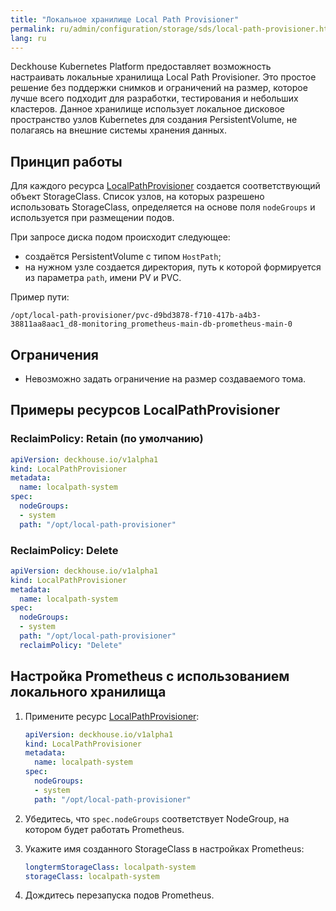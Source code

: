 ```yaml
---
title: "Локальное хранилище Local Path Provisioner"
permalink: ru/admin/configuration/storage/sds/local-path-provisioner.html
lang: ru
---
```


Deckhouse Kubernetes Platform предоставляет возможность настраивать локальные хранилища Local Path Provisioner. Это простое решение без поддержки снимков и ограничений на размер, которое лучше всего подходит для разработки, тестирования и небольших кластеров. Данное хранилище использует локальное дисковое пространство узлов Kubernetes для создания PersistentVolume, не полагаясь на внешние системы хранения данных.

## Принцип работы

Для каждого ресурса [LocalPathProvisioner](/modules/local-path-provisioner/cr.html#localpathprovisioner) создается соответствующий объект StorageClass. Список узлов, на которых разрешено использовать StorageClass, определяется на основе поля `nodeGroups` и используется при размещении подов.

При запросе диска подом происходит следующее:

- создаётся PersistentVolume с типом `HostPath`;
- на нужном узле создается директория, путь к которой формируется из параметра `path`, имени PV и PVC.

Пример пути:

```shell
/opt/local-path-provisioner/pvc-d9bd3878-f710-417b-a4b3-38811aa8aac1_d8-monitoring_prometheus-main-db-prometheus-main-0
```

## Ограничения

- Невозможно задать ограничение на размер создаваемого тома.

## Примеры ресурсов LocalPathProvisioner

### ReclaimPolicy: Retain (по умолчанию)

```yaml
apiVersion: deckhouse.io/v1alpha1
kind: LocalPathProvisioner
metadata:
  name: localpath-system
spec:
  nodeGroups:
  - system
  path: "/opt/local-path-provisioner"
```

### ReclaimPolicy: Delete

```yaml
apiVersion: deckhouse.io/v1alpha1
kind: LocalPathProvisioner
metadata:
  name: localpath-system
spec:
  nodeGroups:
  - system
  path: "/opt/local-path-provisioner"
  reclaimPolicy: "Delete"
```

## Настройка Prometheus с использованием локального хранилища

1. Примените ресурс [LocalPathProvisioner](/modules/local-path-provisioner/cr.html#localpathprovisioner):

   ```yaml
   apiVersion: deckhouse.io/v1alpha1
   kind: LocalPathProvisioner
   metadata:
     name: localpath-system
   spec:
     nodeGroups:
     - system
     path: "/opt/local-path-provisioner"
   ```

1. Убедитесь, что `spec.nodeGroups` соответствует NodeGroup, на котором будет работать Prometheus.

1. Укажите имя созданного StorageClass в настройках Prometheus:

   ```yaml
   longtermStorageClass: localpath-system
   storageClass: localpath-system
   ```

1. Дождитесь перезапуска подов Prometheus.
